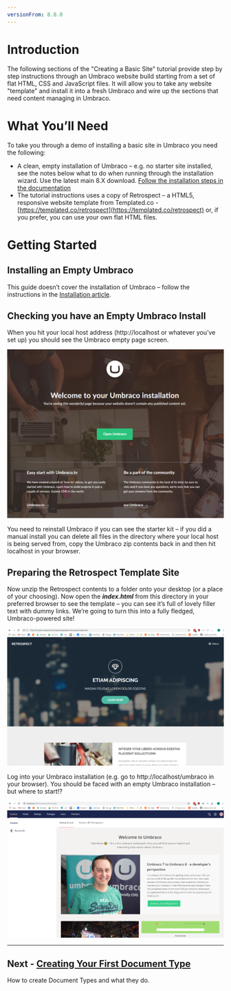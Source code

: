 ```yaml
---
versionFrom: 8.0.0
---
```

# Introduction

The following sections of the "Creating a Basic Site" tutorial provide step by step instructions through an Umbraco website build starting from a set of flat HTML, CSS and JavaScript files. It will allow you to take any website "template" and install it into a fresh Umbraco and wire up the sections that need content managing in Umbraco.  

# **What You’ll Need**

To take you through a demo of installing a basic site in Umbraco you need the following:

*    A clean, empty installation of Umbraco – e.g. no starter site installed, see the notes below what to do when running through the installation wizard. Use the latest main 8.X download. [Follow the installation steps in the documentation](../../../Getting-Started/Setup/Install)  
*    The tutorial instructions uses a copy of Retrospect – a HTML5, responsive website template from Templated.co - [https://templated.co/retrospect](https://templated.co/retrospect) or, if you prefer, you can use your own flat HTML files.

# **Getting Started**

## Installing an Empty Umbraco

This guide doesn’t cover the installation of Umbraco – follow the instructions in the [Installation article](../../../Getting-Started/Setup/Install).

## Checking you have an Empty Umbraco Install

When you hit your local host address (http://localhost or whatever you’ve set up) you should see the Umbraco empty page screen. 
 
![This is correct – we have a blank, empty Umbraco website](images/figure-3-empty-umbraco-install-v8.png)

You need to reinstall Umbraco if you can see the starter kit – if you did a manual install you can delete all files in the directory where your local host is being served from, copy the Umbraco zip contents back in and then hit localhost in your browser.  

## Preparing the Retrospect Template Site 

Now unzip the Retrospect contents to a folder onto your desktop (or a place of your choosing).  Now open the **_index.html_** from this directory in your preferred browser to see the template – you can see it’s full of lovely filler text with dummy links. We’re going to turn this into a fully fledged, Umbraco-powered site! 
 
![The Retrospect Template](images/figure-5-retrospect-template-v8.png)

Log into your Umbraco installation (e.g. go to http://localhost/umbraco in your browser).  You should be faced with an empty Umbraco installation – but where to start!?

 
![A barren, empty Umbraco installation](images/figure-6-umbraco-empty-v8.png)

---

## Next - [Creating Your First Document Type](../Document-Types)
How to create Document Types and what they do.


